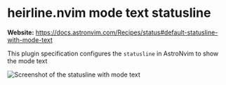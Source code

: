 # heirline.nvim mode text statusline

**Website:** <https://docs.astronvim.com/Recipes/status#default-statusline-with-mode-text>

This plugin specification configures the `statusline` in AstroNvim to show the mode text

![Screenshot of the statusline with mode text](https://docs.astronvim.com/_astro/mode_text_statusline.DlqW7EsX_ZxzX4i.webp)
